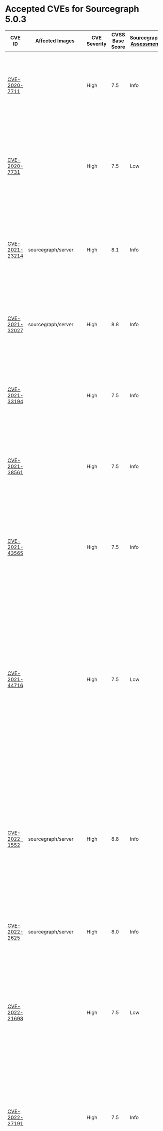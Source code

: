 # Accepted CVEs for Sourcegraph 5.0.3

| CVE ID                                                                                    | Affected Images                           | CVE Severity | CVSS Base Score | [Sourcegraph Assessment](../../../engineering/dev/policies/vulnerability-management-policy.md#severity-levels) | CVSS Environmental Score                                                                                                                                                | Details                                                                                                                                                                                                                                                                                                                                                                                                  |
| ----------------------------------------------------------------------------------------- | ----------------------------------------- | ------------ | --------------- | -------------------------------------------------------------------------------------------------------------- | ----------------------------------------------------------------------------------------------------------------------------------------------------------------------- | -------------------------------------------------------------------------------------------------------------------------------------------------------------------------------------------------------------------------------------------------------------------------------------------------------------------------------------------------------------------------------------------------------- |
| [CVE-2020-7711](https://github.com/advisories/GHSA-mqqv-chpx-vq25)                        |                                           | High         | 7.5             | Info                                                                                                           | 0                                                                                                                                                                       | This report is a false positive reported by some scanners – the version of the library used by Sourcegraph and its dependencies is not affected by this issue.                                                                                                                                                                                                                                           |
| [CVE-2020-7731](https://github.com/advisories/GHSA-gq5r-cc4w-g8xf)                        |                                           | High         | 7.5             | Low                                                                                                            | 3.2                                                                                                                                                                     | This is a denial of service vulnerability that can affect Sourcegraph instances where SAML2 is configured as an authProvider. The availability impact of exploitation would be limited.                                                                                                                                                                                                                  |
| [CVE-2021-23214](https://github.com/advisories/GHSA-467w-rrqc-395f)                       | sourcegraph/server                        | High         | 8.1             | Info                                                                                                           | 0                                                                                                                                                                       | Some vulnerability scanners fingerprint this image as containing PostgreSQL 12.9, while the image actually contains 12.10. This finding is a false positive.                                                                                                                                                                                                                                             |
| [CVE-2021-32027](https://github.com/advisories/GHSA-8rj6-p58w-wpr2)                       | sourcegraph/server                        | High         | 8.8             | Info                                                                                                           | 0                                                                                                                                                                       | Some vulnerability scanners fingerprint this image as containing PostgreSQL 12.7, while the image actually contains 12.10. This finding is a false positive.                                                                                                                                                                                                                                             |
| [CVE-2021-33194](https://nvd.nist.gov/vuln/detail/CVE-2021-33194)                         |                                           | High         | 7.5             | Info                                                                                                           | 0                                                                                                                                                                       | The CVE affects HTML parsers, specifically the `ParseFragment` function. The affected dependencies don't [use the function](https://sourcegraph.com/search?q=context:global+repo:google/cadvisor%7Cgrafana/grafana%24+ParseFragment&patternType=lucky) nor [import the library](https://sourcegraph.com/search?q=context:global+repo:google/cadvisor%7Cgrafana/grafana%24+x/net/html&patternType=lucky). |
| [CVE-2021-38561](https://access.redhat.com/security/cve/CVE-2021-38561)                   |                                           | High         | 7.5             | Info                                                                                                           | 0                                                                                                                                                                       | The CVE affects application parsing language tag using the affected library. [Neither of the Sourcegraph dependencies use `x/text` to parse arbitrary language tags](https://sourcegraph.com/search?q=context:global+repo:google/cadvisor%7Cgrafana/grafana%24+x/text&patternType=literal).                                                                                                              |
| [CVE-2021-43565](https://github.com/advisories/GHSA-gwc9-m7rh-j2ww)                       |                                           | High         | 7.5             | Info                                                                                                           | 0                                                                                                                                                                       | This vulnerability is reported in dependencies included by Sourcegraph. Sourcegraph itself doesn't use the vulnerable functionality, and is therefore not affected by the issue.                                                                                                                                                                                                                         |
| [CVE-2021-44716](https://nvd.nist.gov/vuln/detail/CVE-2021-44716)                         |                                           | High         | 7.5             | Low                                                                                                            | 3.1                                                                                                                                                                     | In certain conditions, the monitoring functionality packaged with Sourcegraph (Grafana and cAdvisor) could be rendered temporarily inoperable via specially crafted HTTP/2 requests. Exploiting this vulnerability requires administrator-level access, and does not affect the core Sourcegraph functionality. Sourcegraph does not consider this issue a viable security threat to the product.        |
| [CVE-2022-1552](https://www.postgresql.org/support/security/CVE-2022-1552/)               | sourcegraph/server                        | High         | 8.8             | Info                                                                                                           | 0                                                                                                                                                                       | The vulnerability affects Postgres servers with multiple users where one user can bypass authorization controls and execute commands under a superuser identity. Sourcegraph runs Postgres with only the sg user, making the application not affected by this vulnerability.                                                                                                                             |
| [CVE-2022-2625](https://nvd.nist.gov/vuln/detail/CVE-2022-2625)                           | sourcegraph/server                        | High         | 8.0             | Info                                                                                                           | 0                                                                                                                                                                       | Sourcegraph's default permissions model means it is not vulnerable to this issue.                                                                                                                                                                                                                                                                                                                        |
| [CVE-2022-21698](https://nvd.nist.gov/vuln/detail/CVE-2022-21698)                         |                                           | High         | 7.5             | Low                                                                                                            | 3.6                                                                                                                                                                     | The vulnerability affects several third party images shipped with Sourcegraph. However, it doesn't affect Sourcegraph directly directly and the third party services are not exposed via HTTP. Sourcegraph is not vulnerable to this vulnerability.                                                                                                                                                      |
| [CVE-2022-27191](https://nvd.nist.gov/vuln/detail/CVE-2022-27191)                         |                                           | High         | 7.5             | Info                                                                                                           | 0                                                                                                                                                                       | This vulnerability impacts SSH servers using the affected dependency. None of the affected images have ssh servers, much less using the dependency. Sourcegraph is not affected by this issue.                                                                                                                                                                                                           |
| [CVE-2022-27664](https://github.com/advisories/GHSA-69cg-p879-7622)                       |                                           | High         | 7.5             | Low                                                                                                            | 1.7                                                                                                                                                                     | This is a denial of service vulnerability that could affect the availability of Sourcegraph services in specific situations. As Sourcegraph is run as an internal service, our assessment of the severity of this issue is Low.                                                                                                                                                                          |
| [CVE-2022-32149](https://access.redhat.com/security/cve/CVE-2022-32149)                   |                                           | High         | 7.5             | Low                                                                                                            | 1.7                                                                                                                                                                     | This affects `x/text` and is fixed in our frontend image. The other images this issue is present in, are not affected as there's no way for an actor to send arbitrary language headers.                                                                                                                                                                                                                 |
| [CVE-2022-41912](https://github.com/crewjam/saml/security/advisories/GHSA-j2jp-wvqg-wc2g) |                                           | Critical     | 9.1             | Info                                                                                                           | 0                                                                                                                                                                       | Sourcegraph does not use the functionality affected by this vulnerability.                                                                                                                                                                                                                                                                                                                               |
| [CVE-2022-28948](https://access.redhat.com/security/cve/CVE-2022-28948)                   |                                           | High         | 7.5             | Low                                                                                                            | 2.1                                                                                                                                                                     | Sourcegraph is potentially vulnerable to this in the processing of Batch Changes. The possible impact is limited to the user executing the Batch Change thus not presenting any real risk to other users or the stability of the application.                                                                                                                                                            |
| [CVE-2023-24998](https://nvd.nist.gov/vuln/detail/CVE-2023-24998)                         | sourcegraph/blobstore, sourcegraph/server | High         | 7.5             | Low                                                                                                            | 2.1                                                                                                                                                                     | This is a denial of service vulnerability that could affect the availability of Sourcegraph services in specific situations. As Sourcegraph is run as an internal service, our assessment of the severity of this issue is Low.                                                                                                                                                                          |
| [CVE-2022-41723](https://cve.mitre.org/cgi-bin/cvename.cgi?name=CVE-2022-41723)           |                                           | High         | 7.5             | Low                                                                                                            | 2.1                                                                                                                                                                     | This is a denial of service vulnerability that could affect the availability of Sourcegraph services in specific situations. This vulnerability can only affect via internal traffic within our application, not external access or unauthenticated user, and limited to the site-admin vector. Our assessment of the severity of this issue is Low.                                                     |
| [CVE-2023-27561](https://www.cve.org/CVERecord?id=CVE-2023-27561)                         | sourcegraph/cadvisor                      | High         | 7.0             | Low                                                                                                            | 3.9                                                                                                                                                                     | This vulnerability does not present additional risk for Sourcegraph deployments. Any admin with access to exploit this vulnerability would already have full control over the system.                                                                                                                                                                                                                    |
| [CVE-2023-28642](https://access.redhat.com/security/cve/CVE-2023-28642)                   | sourcegraph/cadvisor                      | High         | 7.8             |                                                                                                                | Calculate using https://nvd.nist.gov/vuln-metrics/cvss/v3-calculator?vector=CVSS:3.1/AV:L/AC:L/PR:L/UI:N/S:U/C:H/I:H/A:H see handbook Triaging section for more details | We are not vuln for 'AppArmor can be bypassed when `/proc` inside the container is symlinked with a specific mount configuration' because.                                                                                                                                                                                                                                                               |
| [CVE-2023-28119](https://access.redhat.com/security/cve/CVE-2023-28119)                   | sourcegraph/server, sourcegraph/grafana   | High         | 7.5             |                                                                                                                | Calculate using https://nvd.nist.gov/vuln-metrics/cvss/v3-calculator?vector=CVSS:3.1/AV:N/AC:L/PR:N/UI:N/S:U/C:N/I:N/A:H see handbook Triaging section for more details | We are not vuln for 'crewjam/saml: Denial Of Service Via Deflate Decompression Bomb' because.                                                                                                                                                                                                                                                                                                            |
| [CVE-2023-25652](http://www.openwall.com/lists/oss-security/2023/04/25/2)                 | sourcegraph/search-indexer                | High         | 7.5             |                                                                                                                | Calculate using https://nvd.nist.gov/vuln-metrics/cvss/v3-calculator?vector=CVSS:3.1/AV:N/AC:L/PR:N/UI:N/S:U/C:N/I:H/A:N see handbook Triaging section for more details | We are not vuln for 'by feeding specially crafted input to `git apply --reject`, a path outside the working tree can be overwritten with partially controlled contents' because.                                                                                                                                                                                                                         |
| [CVE-2023-29007](https://access.redhat.com/security/cve/CVE-2023-29007)                   | sourcegraph/search-indexer                | High         | 7.0             |                                                                                                                | Calculate using https://nvd.nist.gov/vuln-metrics/cvss/v3-calculator?vector=CVSS:3.1/AV:L/AC:H/PR:N/UI:R/S:U/C:H/I:H/A:H see handbook Triaging section for more details | We are not vuln for 'arbitrary configuration injection when renaming or deleting a section from a configuration file' because.                                                                                                                                                                                                                                                                           |
